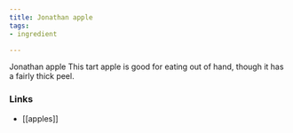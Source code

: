 ```yaml
---
title: Jonathan apple
tags:
- ingredient

---
```

Jonathan apple This tart apple is good for eating out of hand, though it has a fairly thick peel.

### Links

* [[apples]]
